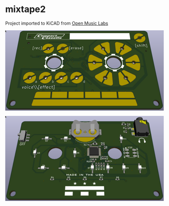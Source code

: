 # mixtape2
Project imported to KiCAD from [Open Music Labs](http://wiki.openmusiclabs.com/wiki/MixtapeAlpha)

![Image](https://github.com/dcelectr/mixtape2/blob/master/mixtape_front.png)

![Image](https://github.com/dcelectr/mixtape2/blob/master/mixtape_back.png)

